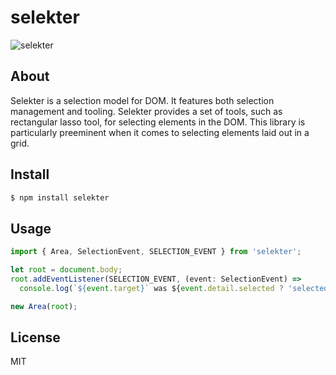 # selekter

![selekter](https://user-images.githubusercontent.com/136955/33146647-b38f3268-cfcd-11e7-811d-d00d208eb543.gif)

## About

Selekter is a selection model for DOM. It features both selection management and tooling. Selekter provides a set of tools, such as rectangular lasso tool, for selecting elements in the DOM. This library is particularly preeminent when it comes to selecting elements laid out in a grid.

## Install

```bash
$ npm install selekter
```

## Usage
```ts
import { Area, SelectionEvent, SELECTION_EVENT } from 'selekter';

let root = document.body;
root.addEventListener(SELECTION_EVENT, (event: SelectionEvent) =>
  console.log(`${event.target}` was ${event.detail.selected ? 'selected' : 'deselected'}));

new Area(root);
```

## License

MIT
